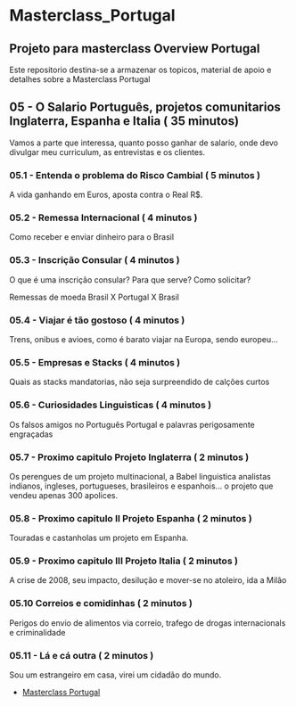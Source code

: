 # Masterclass_Portugal

## Projeto para masterclass Overview Portugal

Este repositorio destina-se a armazenar os topicos, material de apoio e detalhes sobre a Masterclass Portugal

## 05 - O Salario Português, projetos comunitarios Inglaterra, Espanha e Italia ( 35 minutos)

Vamos a parte que interessa, quanto posso ganhar de salario, onde devo divulgar meu curriculum, as entrevistas e os clientes.

### 05.1 - Entenda o problema do Risco Cambial ( 5 minutos )

A vida ganhando em Euros, aposta contra o Real R$.

### 05.2 - Remessa Internacional ( 4 minutos )

Como receber e enviar dinheiro para o Brasil

### 05.3 - Inscrição Consular ( 4 minutos )

O que é uma inscrição consular? Para que serve? Como solicitar?

Remessas de moeda Brasil X Portugal X Brasil

### 05.4 - Viajar é tão gostoso ( 4 minutos )

Trens, onibus e avioes, como é barato viajar na Europa, sendo europeu...

### 05.5 - Empresas e Stacks ( 4 minutos )

Quais as stacks mandatorias, não seja surpreendido de calções curtos

### 05.6 - Curiosidades Linguisticas ( 4 minutos )

Os falsos amigos no Português Portugal e palavras perigosamente engraçadas

### 05.7 - Proximo capitulo Projeto Inglaterra ( 2 minutos )

Os perengues de um projeto multinacional, a Babel linguistica analistas indianos, ingleses, portugueses, brasileiros e espanhois... o projeto que vendeu apenas 300 apolices.

### 05.8 - Proximo capitulo II Projeto Espanha  ( 2 minutos )

Touradas e castanholas um projeto em Espanha.

### 05.9 - Proximo capitulo III Projeto Italia  ( 2 minutos )

A crise de 2008, seu impacto, desilução e mover-se no atoleiro, ida a Milão

### 05.10 Correios e comidinhas ( 2 minutos )

Perigos do envio de alimentos via correio, trafego de drogas internacionals e criminalidade

### 05.11 - Lá e cá outra  ( 2 minutos )

Sou um estrangeiro em casa, virei um cidadão do mundo.

- [Masterclass Portugal](README.md)
